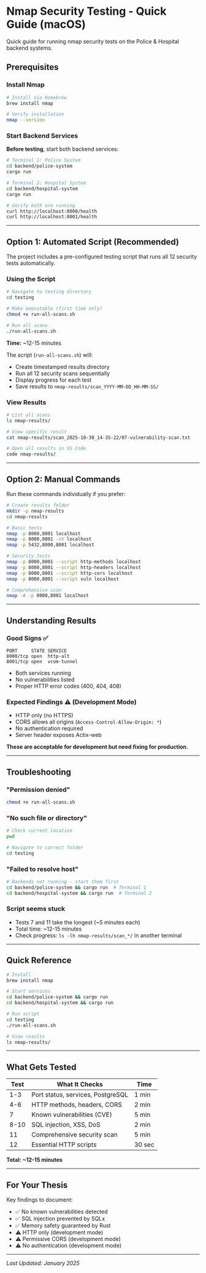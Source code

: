 # Nmap Security Testing - Quick Guide (macOS)

Quick guide for running nmap security tests on the Police & Hospital backend systems.

## Prerequisites

### Install Nmap

```bash
# Install via Homebrew
brew install nmap

# Verify installation
nmap --version
```

### Start Backend Services

**Before testing**, start both backend services:

```bash
# Terminal 1: Police System
cd backend/police-system
cargo run

# Terminal 2: Hospital System
cd backend/hospital-system
cargo run

# Verify both are running
curl http://localhost:8000/health
curl http://localhost:8001/health
```

---

## Option 1: Automated Script (Recommended)

The project includes a pre-configured testing script that runs all 12 security tests automatically.

### Using the Script

```bash
# Navigate to testing directory
cd testing

# Make executable (first time only)
chmod +x run-all-scans.sh

# Run all scans
./run-all-scans.sh
```

**Time:** ~12-15 minutes

The script (`run-all-scans.sh`) will:

- Create timestamped results directory
- Run all 12 security scans sequentially
- Display progress for each test
- Save results to `nmap-results/scan_YYYY-MM-DD_HH-MM-SS/`

### View Results

```bash
# List all scans
ls nmap-results/

# View specific result
cat nmap-results/scan_2025-10-30_14-35-22/07-vulnerability-scan.txt

# Open all results in VS Code
code nmap-results/
```

---

## Option 2: Manual Commands

Run these commands individually if you prefer:

```bash
# Create results folder
mkdir -p nmap-results
cd nmap-results

# Basic tests
nmap -p 8000,8001 localhost
nmap -p 8000,8001 -sV localhost
nmap -p 5432,8000,8001 localhost

# Security tests
nmap -p 8000,8001 --script http-methods localhost
nmap -p 8000,8001 --script http-headers localhost
nmap -p 8000,8001 --script http-cors localhost
nmap -p 8000,8001 --script vuln localhost

# Comprehensive scan
nmap -A -p 8000,8001 localhost
```

---

## Understanding Results

### Good Signs ✅

```
PORT     STATE SERVICE
8000/tcp open  http-alt
8001/tcp open  vcom-tunnel
```

- Both services running
- No vulnerabilities listed
- Proper HTTP error codes (400, 404, 408)

### Expected Findings ⚠️ (Development Mode)

- HTTP only (no HTTPS)
- CORS allows all origins (`Access-Control-Allow-Origin: *`)
- No authentication required
- Server header exposes Actix-web

**These are acceptable for development but need fixing for production.**

---

## Troubleshooting

### "Permission denied"

```bash
chmod +x run-all-scans.sh
```

### "No such file or directory"

```bash
# Check current location
pwd

# Navigate to correct folder
cd testing
```

### "Failed to resolve host"

```bash
# Backends not running - start them first
cd backend/police-system && cargo run  # Terminal 1
cd backend/hospital-system && cargo run  # Terminal 2
```

### Script seems stuck

- Tests 7 and 11 take the longest (~5 minutes each)
- Total time: ~12-15 minutes
- Check progress: `ls -lh nmap-results/scan_*/` in another terminal

---

## Quick Reference

```bash
# Install
brew install nmap

# Start services
cd backend/police-system && cargo run
cd backend/hospital-system && cargo run

# Run script
cd testing
./run-all-scans.sh

# View results
ls nmap-results/
```

---

## What Gets Tested

| Test | What It Checks                    | Time   |
| ---- | --------------------------------- | ------ |
| 1-3  | Port status, services, PostgreSQL | 1 min  |
| 4-6  | HTTP methods, headers, CORS       | 2 min  |
| 7    | Known vulnerabilities (CVE)       | 5 min  |
| 8-10 | SQL injection, XSS, DoS           | 2 min  |
| 11   | Comprehensive security scan       | 5 min  |
| 12   | Essential HTTP scripts            | 30 sec |

**Total: ~12-15 minutes**

---

## For Your Thesis

Key findings to document:

- ✅ No known vulnerabilities detected
- ✅ SQL injection prevented by SQLx
- ✅ Memory safety guaranteed by Rust
- ⚠️ HTTP only (development mode)
- ⚠️ Permissive CORS (development mode)
- ⚠️ No authentication (development mode)

---

_Last Updated: January 2025_
